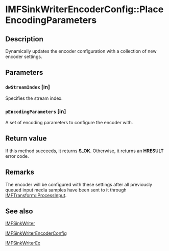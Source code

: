 # IMFSinkWriterEncoderConfig::PlaceEncodingParameters

## Description

Dynamically updates the encoder configuration with a collection of new encoder settings.

## Parameters

### `dwStreamIndex` [in]

Specifies the stream index.

### `pEncodingParameters` [in]

A set of encoding parameters to configure the encoder with.

## Return value

If this method succeeds, it returns **S_OK**. Otherwise, it returns an **HRESULT** error code.

## Remarks

The encoder will be configured with these settings after all previously queued input media samples have been sent to it through [IMFTransform::ProcessInput](https://learn.microsoft.com/windows/desktop/api/mftransform/nf-mftransform-imftransform-processinput).

## See also

[IMFSinkWriter](https://learn.microsoft.com/windows/desktop/api/mfreadwrite/nn-mfreadwrite-imfsinkwriter)

[IMFSinkWriterEncoderConfig](https://learn.microsoft.com/windows/desktop/api/mfreadwrite/nn-mfreadwrite-imfsinkwriterencoderconfig)

[IMFSinkWriterEx](https://learn.microsoft.com/windows/desktop/api/mfreadwrite/nn-mfreadwrite-imfsinkwriterex)